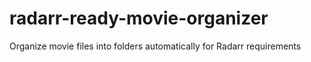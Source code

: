 # radarr-ready-movie-organizer
Organize movie files into folders automatically for Radarr requirements
